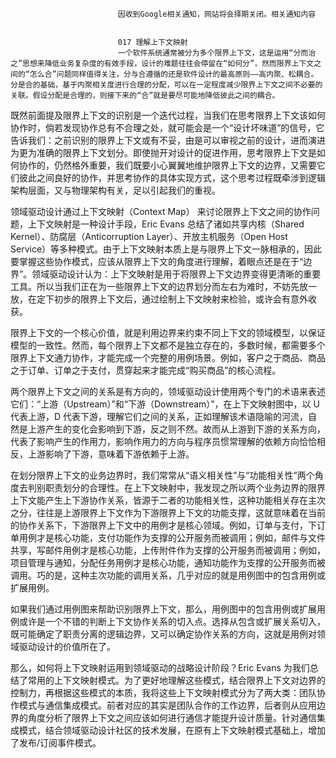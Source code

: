 
                            
                            因收到Google相关通知，网站将会择期关闭。相关通知内容
                            
                            
                            017 理解上下文映射
                            一个软件系统通常被分为多个限界上下文，这是运用“分而治之”思想来降低业务复杂度的有效手段，设计的难题往往会停留在“如何分”，然而限界上下文之间的“怎么合”问题同样值得关注，分与合遵循的还是软件设计的最高原则——高内聚、松耦合。分是合的基础，基于内聚相关度进行合理的分配，可以在一定程度减少限界上下文之间不必要的关联。假设分配是合理的，则接下来的“合”就是要尽可能地降低彼此之间的耦合。

既然前面提及限界上下文的识别是一个迭代过程，当我们在思考限界上下文该如何协作时，倘若发现协作总有不合理之处，就可能会是一个“设计坏味道”的信号，它告诉我们：之前识别的限界上下文或有不妥，由是可以审视之前的设计，进而演进为更为准确的限界上下文划分。即使抛开对设计的促进作用，思考限界上下文是如何协作的，仍然格外重要，我们既要小心翼翼地维护限界上下文的边界，又需要它们彼此之间良好的协作，并思考协作的具体实现方式，这个思考过程既牵涉到逻辑架构层面，又与物理架构有关，足以引起我们的重视。

领域驱动设计通过上下文映射（Context Map） 来讨论限界上下文之间的协作问题，上下文映射是一种设计手段，Eric Evans 总结了诸如共享内核（Shared Kernel）、防腐层（Anticorruption Layer）、开放主机服务（Open Host Service）等多种模式。由于上下文映射本质上是与限界上下文一脉相承的，因此要掌握这些协作模式，应该从限界上下文的角度进行理解，着眼点还是在于“边界”。领域驱动设计认为：上下文映射是用于将限界上下文边界变得更清晰的重要工具。所以当我们正在为一些限界上下文的边界划分而左右为难时，不妨先放一放，在定下初步的限界上下文后，通过绘制上下文映射来检验，或许会有意外收获。

限界上下文的一个核心价值，就是利用边界来约束不同上下文的领域模型，以保证模型的一致性。然而，每个限界上下文都不是独立存在的，多数时候，都需要多个限界上下文通力协作，才能完成一个完整的用例场景。例如，客户之于商品、商品之于订单、订单之于支付，贯穿起来才能完成“购买商品”的核心流程。

两个限界上下文之间的关系是有方向的，领域驱动设计使用两个专门的术语来表述它们：“上游（Upstream）”和“下游（Downstream）”，在上下文映射图中，以 U 代表上游，D 代表下游，理解它们之间的关系，正如理解该术语隐喻的河流，自然是上游产生的变化会影响到下游，反之则不然。故而从上游到下游的关系方向，代表了影响产生的作用力，影响作用力的方向与程序员惯常理解的依赖方向恰恰相反，上游影响了下游，意味着下游依赖于上游。



在划分限界上下文的业务边界时，我们常常从“语义相关性”与“功能相关性”两个角度去判别职责划分的合理性。在上下文映射中，我发现之所以两个业务边界的限界上下文能产生上下游协作关系，皆源于二者的功能相关性，这种功能相关存在主次之分，往往是上游限界上下文作为下游限界上下文的功能支撑，这就意味着在当前的协作关系下，下游限界上下文中的用例才是核心领域。例如，订单与支付，下订单用例才是核心功能，支付功能作为支撑的公开服务而被调用；例如，邮件与文件共享，写邮件用例才是核心功能，上传附件作为支撑的公开服务而被调用；例如，项目管理与通知，分配任务用例才是核心功能，通知功能作为支撑的公开服务而被调用。巧的是，这种主次功能的调用关系，几乎对应的就是用例图中的包含用例或扩展用例。



如果我们通过用例图来帮助识别限界上下文，那么，用例图中的包含用例或扩展用例或许是一个不错的判断上下文协作关系的切入点。选择从包含或扩展关系切入，既可能确定了职责分离的逻辑边界，又可以确定协作关系的方向，这就是用例对领域驱动设计的价值所在了。

那么，如何将上下文映射运用到领域驱动的战略设计阶段？Eric Evans 为我们总结了常用的上下文映射模式。为了更好地理解这些模式，结合限界上下文对边界的控制力，再根据这些模式的本质，我将这些上下文映射模式分为了两大类：团队协作模式与通信集成模式。前者对应的其实是团队合作的工作边界，后者则从应用边界的角度分析了限界上下文之间应该如何进行通信才能提升设计质量。针对通信集成模式，结合领域驱动设计社区的技术发展，在原有上下文映射模式基础上，增加了发布/订阅事件模式。

                        
                        
                            